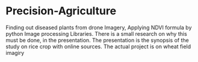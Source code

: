 # Precision-Agriculture
Finding out diseased plants from drone Imagery, Applying NDVI formula by python Image processing Libraries. There is a small research on why this must be done, in the presentation. The presentation is the synopsis of the study on rice crop with online sources. 
The actual project is on wheat field imagiry

